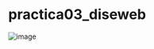 # practica03_diseweb
![image](https://github.com/user-attachments/assets/5707a661-c888-46c7-8c67-5daa1d9c2d02)
